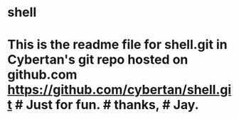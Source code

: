 shell
=====

# This is the readme file for shell.git in Cybertan's git repo hosted on github.com https://github.com/cybertan/shell.git # Just for fun. # thanks, #	Jay.
